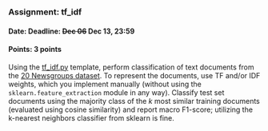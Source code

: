 ### Assignment: tf_idf
#### Date: Deadline: ~~Dec 06~~ Dec 13, 23:59
#### Points: 3 points

Using the [tf_idf.py](https://github.com/ufal/npfl129/tree/master/labs/08/tf_idf.py)
template, perform classification of text documents from the
[20 Newsgroups dataset](http://qwone.com/~jason/20Newsgroups/). To represent the
documents, use TF and/or IDF weights, which you implement manually (without
using the `sklearn.feature_extraction` module in any way). Classify test set
documents using the majority class of the $k$ most similar training documents
(evaluated using cosine similarity) and report macro F1-score; utilizing the
k-nearest neighbors classifier from sklearn is fine.
